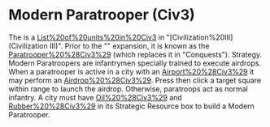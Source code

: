 # Modern Paratrooper (Civ3)

The is a [List%20of%20units%20in%20Civ3](unit) in "[Civilization%20III](Civilization III)". Prior to the "" expansion, it is known as the [Paratrooper%20%28Civ3%29](Paratrooper) (which replaces it in "Conquests").
Strategy.
Modern Paratroopers are infantrymen specially trained to execute airdrops. When a paratrooper is active in a city with an [Airport%20%28Civ3%29](Airport) it may perform an [Airdrop%20%28Civ3%29](airdrop). Press then click a target square within range to launch the airdrop. Otherwise, paratroops act as normal infantry.
A city must have [Oil%20%28Civ3%29](Oil) and [Rubber%20%28Civ3%29](Rubber) in its Strategic Resource box to build a Modern Paratrooper.